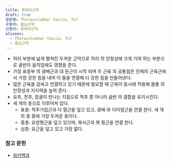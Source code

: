 ```yaml
---
title: 등허리근막
draft: true
영문명: Thoracolumbar fascia, TLF
구용어: 흉요근막
신용어: 등허리근막
aliases:
  - Thoracolumbar fascia, TLF
  - 흉요근막
---
```


- 허리 부분에 넓게 펼쳐진 두꺼운 근막으로 허리 의 안정성에 크게 기여 하는 부분으로 골반의 움직임에도 영향을 준다.
- 가장 표층부 의 광배근과 대 둔근이 시작 되며 두 근육 의 공통점은 인체의 근육근에서 가장 강한 힘을 내며 이 둘을 연결해 더 강한 힘을 만들어낸다.
- 많은 근육을 감싸고 연결하고 있기 때문에 필요할 때 근육이 동시에 작용해 몸통 의 안정성과 지지력을 높여 준다.
- 요추, 천추, 장골이 만나는 지점으로 척추 뿐 아니라 골반 의 결합을 유지시킨다.
- 세 개의 층으로 이루어져 있다.
    - 표층: 척주기립근과 다 열근을 덮고 있고, 광배 와 다이얼근을 연결 한다. 세 개의 층 중에 가장 두꺼운 층이다.
    - 중층: 요방형근을 덮고 있으며, 복사근과 복 횡근을 연결 한다.
    - 심층: 요근을 덮고 있고 가장 얇다.


### 참고 문헌

- [위키백과](https://en.wikipedia.org/wiki/Thoracolumbar_fascia)